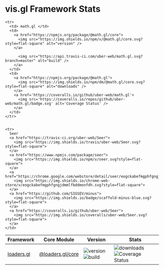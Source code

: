 # vis.gl Framework Stats

<table>
   <thead>
      <tr> 
        <th> Framework </th>
        <th> Core Module </th>
        <th> Version </th>
        <th> Stats </th>
      </tr>
  </thead>
  <tbody>
    <tr>
      <td>
        <a href='https://coveralls.io/github/uber-web/loaders.gl'> loaders.gl </a>
      </td>
      <td>
         <a href="https://npmjs.org/package/@loaders.gl/core">  @loaders.gl/core </a>
      </td>
       <td>
          <img src="https://img.shields.io/npm/v/@loaders.gl/core.svg?style=flat-square" alt="version" />
          <img src="https://api.travis-ci.com/uber-web/loaders.gl.svg?branch=master" alt="build" />
      </td>
      <td>
         <img src="https://img.shields.io/npm/dm/loaders.gl.svg?style=flat-square" alt="downloads" />
         <img src='https://coveralls.io/repos/github/uber-web/loaders.gl/badge.svg' alt='Coverage Status' />
      </td>
    </tr>

    <tr>
      <td> math.gl </td>
      <td>
        <a href="https://npmjs.org/package/@math.gl/core">
          <img src="https://img.shields.io/npm/v/@math.gl/core.svg?style=flat-square" alt="version" />
        </a>
        
          <img src="https://api.travis-ci.com/uber-web/math.gl.svg?branch=master" alt="build" />
        </a>
      </td>
      <td>
        <a href="https://npmjs.org/package/@math.gl">
          <img src="https://img.shields.io/npm/dm/@math.gl/core.svg?style=flat-square" alt="downloads" />
        </a>
        <a href='https://coveralls.io/github/uber-web/math.gl'>
          <img src='https://coveralls.io/repos/github/uber-web/math.gl/badge.svg' alt='Coverage Status' />
        </a>
      </td>        
    </tr>
    
  
    <tr>  
      Seer
      <a href="https://travis-ci.org/uber-web/Seer">
        <img src="https://img.shields.io/travis/uber-web/Seer.svg?style=flat-square">
      </a>
      <a href="https://www.npmjs.com/package/seer">
        <img src="https://img.shields.io/npm/v/seer.svg?style=flat-square">
      </a>
      <a href="https://chrome.google.com/webstore/detail/seer/eogckabefmgphfgngjdmmlfbddmonfdh">
        <img src="https://img.shields.io/chrome-web-store/v/eogckabefmgphfgngjdmmlfbddmonfdh.svg?style=flat-square">
      </a>
      <a href="https://github.com/SIGSEV/minus">
        <img src="https://img.shields.io/badge/scaffold-minus-blue.svg?style=flat-square">
      </a>
      <a href="https://coveralls.io/github/uber-web/Seer">
        <img src="https://img.shields.io/coveralls/uber-web/Seer.svg?style=flat-square">
      </a>
    </td>
  </tbody>
</table>
